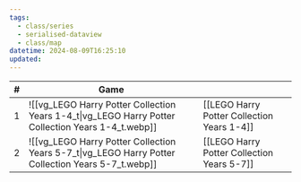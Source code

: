 ```yaml
---
tags:
  - class/series
  - serialised-dataview
  - class/map
datetime: 2024-08-09T16:25:10
updated: 
---
```

<!-- QueryToSerialize: table without id sequence as "#", embed(link(thumbnail)) as Game, file.link as ""  from #class/video-game where series = [[]] sort sequence -->
<!-- SerializedQuery: table without id sequence as "#", embed(link(thumbnail)) as Game, file.link as ""  from #class/video-game where series = [[]] sort sequence -->

| # | Game                                                                                                                         |                                                                                                    |
| - | ---------------------------------------------------------------------------------------------------------------------------- | -------------------------------------------------------------------------------------------------- |
| 1 | ![[vg_LEGO Harry Potter Collection Years 1-4_t\|vg_LEGO Harry Potter Collection Years 1-4_t.webp]] | [[LEGO Harry Potter Collection Years 1-4]] |
| 2 | ![[vg_LEGO Harry Potter Collection Years 5-7_t\|vg_LEGO Harry Potter Collection Years 5-7_t.webp]] | [[LEGO Harry Potter Collection Years 5-7]] |
<!-- SerializedQuery END -->
